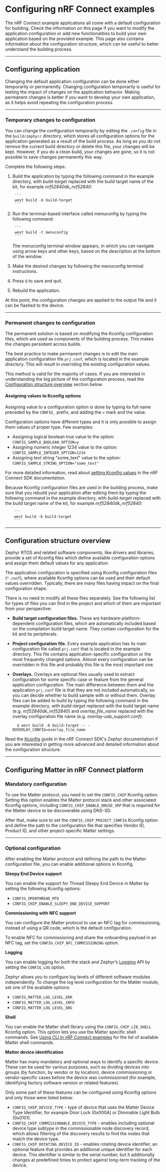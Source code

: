 # Configuring nRF Connect examples

The nRF Connect example applications all come with a default configuration for
building. Check the information on this page if you want to modify the
application configuration or add new functionalities to build your own
application based on the provided example. This page also contains information
about the configuration structure, which can be useful to better understand the
building process.

<hr>

## Configuring application

Changing the default application configuration can be done either temporarily or
permanently. Changing configuration temporarily is useful for testing the impact
of changes on the application behavior. Making permanent changes is better if
you want to develop your own application, as it helps avoid repeating the
configuration process.

<hr>

### Temporary changes to configuration

You can change the configuration temporarily by editing the `.config` file in
the `build/zephyr/` directory, which stores all configuration options for the
application generated as a result of the build process. As long as you do not
remove the current build directory or delete this file, your changes will be
kept. However, if you do a clean build, your changes are gone, so it is not
possible to save changes permanently this way.

Complete the following steps:

1.  Build the application by typing the following command in the example
    directory, with _build-target_ replaced with the build target name of the
    kit, for example _nrf52840dk_nrf52840_:

         ```
         west build -b build-target
         ```

2.  Run the terminal-based interface called menuconfig by typing the following
    command:

         ```
         west build -t menuconfig
         ```

    The menuconfig terminal window appears, in which you can navigate using
    arrow keys and other keys, based on the description at the bottom of the
    window.

3.  Make the desired changes by following the menuconfig terminal instructions.
4.  Press `Q` to save and quit.
5.  Rebuild the application.

At this point, the configuration changes are applied to the output file and it
can be flashed to the device.

<hr>

### Permanent changes to configuration

The permanent solution is based on modifying the Kconfig configuration files,
which are used as components of the building process. This makes the changes
persistent across builds.

The best practice to make permanent changes is to edit the main application
configuration file `prj.conf`, which is located in the example directory. This
will result in overriding the existing configuration values.

This method is valid for the majority of cases. If you are interested in
understanding the big picture of the configuration process, read the
[Configuration structure overview](#configuration-structure-overview) section
below.

#### Assigning values to Kconfig options

Assigning value to a configuration option is done by typing its full name
preceded by the `CONFIG_` prefix, and adding the `=` mark and the value.

Configuration options have different types and it is only possible to assign
them values of proper type. Few examples:

-   Assigning logical boolean true value to the option:
    `CONFIG_SAMPLE_BOOLEAN_OPTION=y`
-   Assigning numeric integer 1234 value to the option:
    `CONFIG_SAMPLE_INTEGER_OPTION=1234`
-   Assigning text string "some_text" value to the option:
    `CONFIG_SAMPLE_STRING_OPTION="some_text"`

For more detailed information, read about
[setting Kconfig values](https://developer.nordicsemi.com/nRF_Connect_SDK/doc/latest/zephyr/guides/kconfig/setting.html#setting-configuration-values)
in the nRF Connect SDK documentation.

Because Kconfig configuration files are used in the building process, make sure
that you rebuild your application after editing them by typing the following
command in the example directory, with _build-target_ replaced with the build
target name of the kit, for example _nrf52840dk_nrf52840_:
 
        ```
        west build -b build-target
        ```

<hr>

<a name="configuration-structure-overview"></a>

## Configuration structure overview

Zephyr RTOS and related software components, like drivers and libraries, provide
a set of Kconfig files which define available configuration options and assign
them default values for any application.

The application configuration is specified using Kconfig configuration files
(`*.conf`), where available Kconfig options can be used and their default values
overridden. Typically, there are many files having impact on the final
configuration shape.

There is no need to modify all these files separately. See the following list
for types of files you can find in the project and which of them are important
from your perspective:

-   **Build target configuration files.** These are hardware-platform-dependent
    configuration files, which are automatically included based on the
    compilation build target name. They contain configuration for the kit and
    its peripherals.

-   **Project configuration file.** Every example application has its main
    configuration file called `prj.conf` that is located in the example
    directory. This file contains application-specific configuration or the most
    frequently changed options. Almost every configuration can be overridden in
    this file and probably this file is the most important one.

-   **Overlays.** Overlays are optional files usually used to extract
    configuration for some specific case or feature from the general application
    configuration. The main difference between them and the application
    `prj.conf` file is that they are not included automatically, so you can
    decide whether to build sample with or without them. Overlay files can be
    added to build by typing the following command in the example directory,
    with _build-target_ replaced with the build target name (e.g.
    _nrf52840dk_nrf52840_) and _overlay_file_name_ replaced with the overlay
    configuration file name (e.g. _overlay-usb_support.conf_):

          $ west build -b build-target -- -DOVERLAY_CONFIG=overlay_file_name

Read the
[Kconfig](https://developer.nordicsemi.com/nRF_Connect_SDK/doc/latest/zephyr/guides/kconfig/index.html#kconfig)
guide in the nRF Connect SDK's Zephyr documentation if you are interested in
getting more advanced and detailed information about the configuration
structure.

<hr>

## Configuring Matter in nRF Connect platform

### Mandatory configuration

To use the Matter protocol, you need to set the `CONFIG_CHIP` Kconfig option.
Setting this option enables the Matter protocol stack and other associated
Kconfig options, including `CONFIG_CHIP_ENABLE_DNSSD_SRP` that is required for
the Matter device to be discoverable using DNS-SD.

After that, make sure to set the `CONFIG_CHIP_PROJECT_CONFIG` Kconfig option and
define the path to the configuration file that specifies Vendor ID, Product ID,
and other project-specific Matter settings.

<hr>

### Optional configuration

After enabling the Matter protocol and defining the path to the Matter
configuration file, you can enable additional options in Kconfig.

**Sleepy End Device support**

You can enable the support for Thread Sleepy End Device in Matter by setting the
following Kconfig options:

-   `CONFIG_OPENTHREAD_MTD`
-   `CONFIG_CHIP_ENABLE_SLEEPY_END_DEVICE_SUPPORT`

**Commissioning with NFC support**

You can configure the Matter protocol to use an NFC tag for commissioning,
instead of using a QR code, which is the default configuration.

To enable NFC for commissioning and share the onboarding payload in an NFC tag,
set the `CONFIG_CHIP_NFC_COMMISSIONING` option.

**Logging**

You can enable logging for both the stack and Zephyr’s
[Logging](https://developer.nordicsemi.com/nRF_Connect_SDK/doc/latest/zephyr/reference/logging/index.html#logging-api)
API by setting the `CONFIG_LOG` option.

Zephyr allows you to configure log levels of different software modules
independently. To change the log level configuration for the Matter module, set
one of the available options:

-   `CONFIG_MATTER_LOG_LEVEL_ERR`
-   `CONFIG_MATTER_LOG_LEVEL_INFO`
-   `CONFIG_MATTER_LOG_LEVEL_DBG`

**Shell**

You can enable the Matter shell library using the `CONFIG_CHIP_LIB_SHELL`
Kconfig option. This option lets you use the Matter specific shell commands. See
[Using CLI in nRF Connect examples](nrfconnect_examples_cli.md) for the list of
available Matter shell commands.

**Matter device identification**

Matter has many mandatory and optional ways to identify a specific device. These
can be used for various purposes, such as dividing devices into groups (by
function, by vendor or by location), device commissioning or vendor-specific
cases before the device was commissioned (for example, identifying factory
software version or related features).

Only some part of these features can be configured using Kconfig options and
only those were listed below:

-   `CONFIG_CHIP_DEVICE_TYPE` - type of device that uses the Matter Device Type
    Identifier, for example Door Lock (0x000A) or Dimmable Light Bulb (0x0101).
-   `CONFIG_CHIP_COMMISSIONABLE_DEVICE_TYPE` - enables including optional device
    type subtype in the commissionable node discovery record, which allows
    filtering of the discovery results to find the nodes that match the device
    type.
-   `CONFIG_CHIP_ROTATING_DEVICE_ID` - enables rotating device identifier, an
    optional feature that provides an additional unique identifier for each
    device. This identifier is similar to the serial number, but it additionally
    changes at predefined times to protect against long-term tracking of the
    device.
